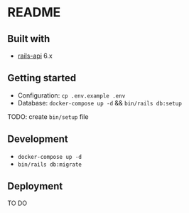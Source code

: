 # README

## Built with

- [rails-api](https://guides.rubyonrails.org/api_app.html) 6.x

## Getting started

- Configuration: `cp .env.example .env`
- Database: `docker-compose up -d` && `bin/rails db:setup`

TODO: create `bin/setup` file

## Development

- `docker-compose up -d`
- `bin/rails db:migrate`

## Deployment

TO DO
